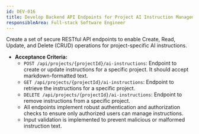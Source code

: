 ```yaml
---
id: DEV-016
title: Develop Backend API Endpoints for Project AI Instruction Management
responsibleArea: Full-stack Software Engineer
---
```

Create a set of secure RESTful API endpoints to enable Create, Read, Update, and Delete (CRUD) operations for project-specific AI instructions.

*   **Acceptance Criteria:**
    *   `POST /api/projects/{projectId}/ai-instructions`: Endpoint to create or update instructions for a specific project. It should accept markdown-formatted text.
    *   `GET /api/projects/{projectId}/ai-instructions`: Endpoint to retrieve the instructions for a specific project.
    *   `DELETE /api/projects/{projectId}/ai-instructions`: Endpoint to remove instructions from a specific project.
    *   All endpoints implement robust authentication and authorization checks to ensure only authorized users can manage instructions.
    *   Input validation is implemented to prevent malicious or malformed instruction text.